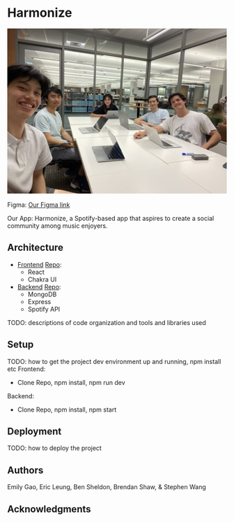 # Harmonize

![Team Photo](src/img/team_photo_1.jpg?raw=true)

Figma:
[Our Figma link](https://www.figma.com/design/d1LRKIo9vALvQktj60IxuR/mockup-draft-1?node-id=0%3A1&t=XEGMeyuZymvdAH84-1)

Our App:
Harmonize, a Spotify-based app that aspires to create a social community among music enjoyers.


## Architecture
- [Frontend](https://harmonize-client.onrender.com) [Repo](https://github.com/dartmouth-cs52-24s/project-client-spotify-sharing):
  - React
  - Chakra UI
- [Backend](https://project-api-spotify-sharing.onrender.com) [Repo](https://github.com/dartmouth-cs52-24s/harmonize-api):
  - MongoDB
  - Express
  - Spotify API

TODO:  descriptions of code organization and tools and libraries used

## Setup
TODO: how to get the project dev environment up and running, npm install etc
Frontend:
- Clone Repo, npm install, npm run dev

Backend:
- Clone Repo, npm install, npm start

## Deployment

TODO: how to deploy the project

## Authors

Emily Gao, Eric Leung, Ben Sheldon, Brendan Shaw, & Stephen Wang

## Acknowledgments
